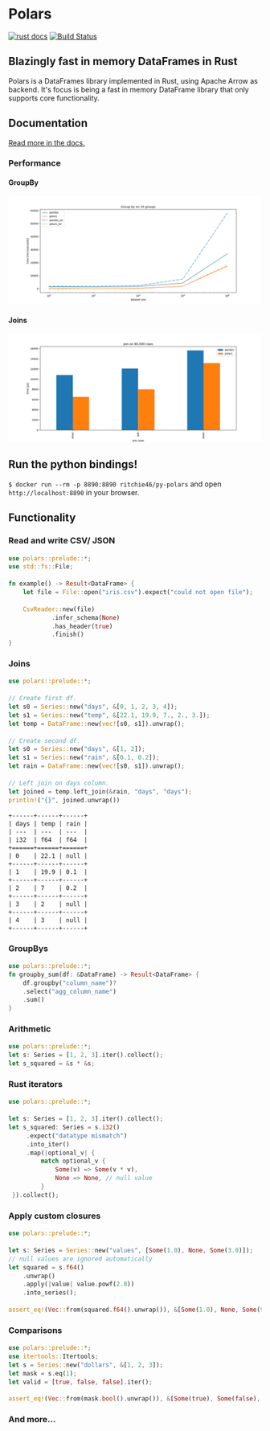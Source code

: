 # Polars
[![rust docs](https://docs.rs/polars/badge.svg)](https://docs.rs/polars/latest/polars/)
[![Build Status](https://travis-ci.com/ritchie46/polars.svg?branch=master)](https://travis-ci.com/ritchie46/polars)

## Blazingly fast in memory DataFrames in Rust

Polars is a DataFrames library implemented in Rust, using Apache Arrow as backend. It's focus is being a fast in memory
DataFrame library that only supports core functionality.

## Documentation
[Read more in the docs.](https://ritchie46.github.io/polars)

### Performance

#### GroupBy
![](pandas_cmp/img/groupby10_.png)

#### Joins
![](pandas_cmp/img/join_80_000.png)

## Run the python bindings!
`$ docker run --rm -p 8890:8890 ritchie46/py-polars` and open `http://localhost:8890` in your browser.

## Functionality

### Read and write CSV/ JSON

``` rust
use polars::prelude::*;
use std::fs::File;

fn example() -> Result<DataFrame> {
    let file = File::open("iris.csv").expect("could not open file");

    CsvReader::new(file)
            .infer_schema(None)
            .has_header(true)
            .finish()
}
```

### Joins

```rust
use polars::prelude::*;

// Create first df.
let s0 = Series::new("days", &[0, 1, 2, 3, 4]);
let s1 = Series::new("temp", &[22.1, 19.9, 7., 2., 3.]);
let temp = DataFrame::new(vec![s0, s1]).unwrap();

// Create second df.
let s0 = Series::new("days", &[1, 2]);
let s1 = Series::new("rain", &[0.1, 0.2]);
let rain = DataFrame::new(vec![s0, s1]).unwrap();

// Left join on days column.
let joined = temp.left_join(&rain, "days", "days");
println!("{}", joined.unwrap())
```

```text
+------+------+------+
| days | temp | rain |
| ---  | ---  | ---  |
| i32  | f64  | f64  |
+======+======+======+
| 0    | 22.1 | null |
+------+------+------+
| 1    | 19.9 | 0.1  |
+------+------+------+
| 2    | 7    | 0.2  |
+------+------+------+
| 3    | 2    | null |
+------+------+------+
| 4    | 3    | null |
+------+------+------+
```

### GroupBys

```rust
use polars::prelude::*;
fn groupby_sum(df: &DataFrame) -> Result<DataFrame> {
    df.groupby("column_name")?
    .select("agg_column_name")
    .sum()
}
```

### Arithmetic
```rust
use polars::prelude::*;
let s: Series = [1, 2, 3].iter().collect();
let s_squared = &s * &s;
```

### Rust iterators

```rust
use polars::prelude::*;

let s: Series = [1, 2, 3].iter().collect();
let s_squared: Series = s.i32()
     .expect("datatype mismatch")
     .into_iter()
     .map(|optional_v| {
         match optional_v {
             Some(v) => Some(v * v),
             None => None, // null value
         }
 }).collect();
```

### Apply custom closures
```rust
use polars::prelude::*;

let s: Series = Series::new("values", [Some(1.0), None, Some(3.0)]);
// null values are ignored automatically
let squared = s.f64()
    .unwrap()
    .apply(|value| value.powf(2.0))
    .into_series();

assert_eq!(Vec::from(squared.f64().unwrap()), &[Some(1.0), None, Some(9.0)])
```

### Comparisons

```rust
use polars::prelude::*;
use itertools::Itertools;
let s = Series::new("dollars", &[1, 2, 3]);
let mask = s.eq(1);
let valid = [true, false, false].iter();

assert_eq!(Vec::from(mask.bool().unwrap()), &[Some(true), Some(false), Some(false)]);
```

### And more...
